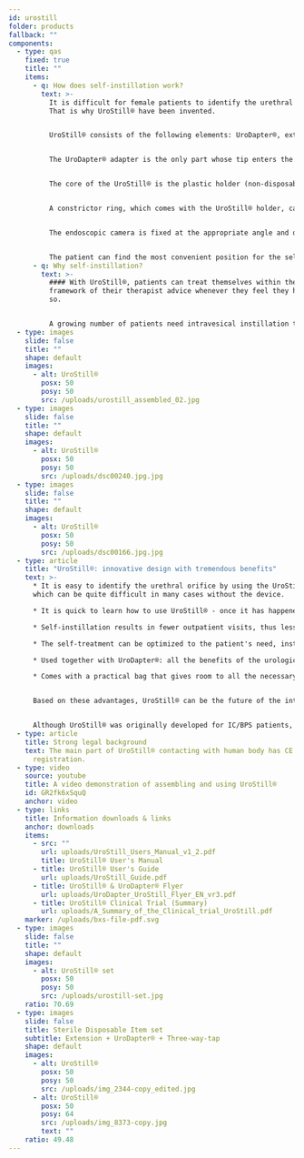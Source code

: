 ```yaml
---
id: urostill
folder: products
fallback: ""
components:
  - type: qas
    fixed: true
    title: ""
    items:
      - q: How does self-instillation work?
        text: >-
          It is difficult for female patients to identify the urethral orifice.
          That is why UroStill® have been invented.


          UroStill® consists of the following elements: UroDapter®, extension, three-way-tap and UroStill® holder (for 50ml syringes). Its optional parts are the endoscopic camera, the tablet and the tablet stand. These you can purchase from us, or you can buy yourself elsewhere. For each instillation you will need to purchase sterile disposable elements as a set containing UroDapter®, extension and three-way-tap.


          The UroDapter® adapter is the only part whose tip enters the orifice of the urethra to deliver the solution used for treating the bladder. An extension part is to be attached to the UroDapter® and a three-way tap to the extension and the syringe. These two elements transmit the solution from the syringe to the UroDapter®.


          The core of the UroStill® is the plastic holder (non-disposable), which holds both the syringe and the endoscopic camera. 


          A constrictor ring, which comes with the UroStill® holder, can be placed into the holder, so that UroStill® can be used with 20ml syringes, too. (The syringe with the medicine is not included.)


          The endoscopic camera is fixed at the appropriate angle and distance so it can provide a perfect view on the tip of the UroDapter® and the orifice of the urethra. (The camera can illuminate the orifice as it has built-in LED lights.) The image of the camera can be seen on any compatible smart phone, tablet, PC etc. The small devices like phones or tablets can be put on a stand. The camera (6LED, micro USB,7mm CA00523), the stand, and the smart device (our recommendation: Huawei Media Pad T3 8.0 16GB) are optional.


          The patient can find the most convenient position for the self-instillation and easily follow the whole process on the screen.
      - q: Why self-instillation?
        text: >-
          #### With UroStill®, patients can treat themselves within the
          framework of their therapist advice whenever they feel they have to do
          so.


          A growing number of patients need intravesical instillation therapy in interstitial cystitis/bladder pain syndrome, which cannot be sufficiently covered by the current healthcare system of any country. The time spent on visiting, the traveling difficulties and the limited availability of therapists are very expensive for the patients, and the predetermined time of instillation with the therapists often leads to under- or over-treatment of the patient.
  - type: images
    slide: false
    title: ""
    shape: default
    images:
      - alt: UroStill®
        posx: 50
        posy: 50
        src: /uploads/urostill_assembled_02.jpg
  - type: images
    slide: false
    title: ""
    shape: default
    images:
      - alt: UroStill®
        posx: 50
        posy: 50
        src: /uploads/dsc00240.jpg.jpg
  - type: images
    slide: false
    title: ""
    shape: default
    images:
      - alt: UroStill®
        posx: 50
        posy: 50
        src: /uploads/dsc00166.jpg.jpg
  - type: article
    title: "UroStill®: innovative design with tremendous benefits"
    text: >-
      * It is easy to identify the urethral orifice by using the UroStill®,
      which can be quite difficult in many cases without the device.

      * It is quick to learn how to use UroStill® - once it has happened, the patient can treat herself without external help.

      * Self-instillation results in fewer outpatient visits, thus less medical expenses, less travelling time.

      * The self-treatment can be optimized to the patient's need, instead of the availability of the therapist.

      * Used together with UroDapter®: all the benefits of the urological syringe adapter apply to UroStill®, too.

      * Comes with a practical bag that gives room to all the necessary and optional elements, so that the patient can carry the device with her easily.


      Based on these advantages, UroStill® can be the future of the intravesical treatment of IC/BPS.


      Although UroStill® was originally developed for IC/BPS patients, it may be used for certain other conditions, such as post-cancer radiation cystitis and frequently recurring, severe urinary tract infections.
  - type: article
    title: Strong legal background
    text: The main part of UroStill® contacting with human body has CE mark and FDA
      registration.
  - type: video
    source: youtube
    title: A video demonstration of assembling and using UroStill®
    id: GR2fk6xSquQ
    anchor: video
  - type: links
    title: Information downloads & links
    anchor: downloads
    items:
      - src: ""
        url: uploads/UroStill_Users_Manual_v1_2.pdf
        title: UroStill® User's Manual
      - title: UroStill® User's Guide
        url: uploads/UroStill_Guide.pdf
      - title: UroStill® & UroDapter® Flyer
        url: uploads/UroDapter_UroStill_Flyer_EN_vr3.pdf
      - title: UroStill® Clinical Trial (Summary)
        url: uploads/A_Summary_of_the_Clinical_trial_UroStill.pdf
    marker: /uploads/bxs-file-pdf.svg
  - type: images
    slide: false
    title: ""
    shape: default
    images:
      - alt: UroStill® set
        posx: 50
        posy: 50
        src: /uploads/urostill-set.jpg
    ratio: 70.69
  - type: images
    slide: false
    title: Sterile Disposable Item set
    subtitle: Extension + UroDapter® + Three-way-tap
    shape: default
    images:
      - alt: UroStill®
        posx: 50
        posy: 50
        src: /uploads/img_2344-copy_edited.jpg
      - alt: UroStill®
        posx: 50
        posy: 64
        src: /uploads/img_8373-copy.jpg
        text: ""
    ratio: 49.48
---
```

